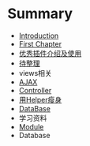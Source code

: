 # Summary

* [Introduction](README.md)
* [First Chapter](chapter1.md)
* [优秀插件介绍及使用](Helper相关.md)
* [待整理](传参数.md)
* views相关
* [AJAX](ajax.md)
* [Controller](controller.md)
* [用Helper瘦身](合理使用Helper.md)
* [DataBase](数据库导出ER模型.md)
* 学习资料
* [Module](module.md)
* Database

